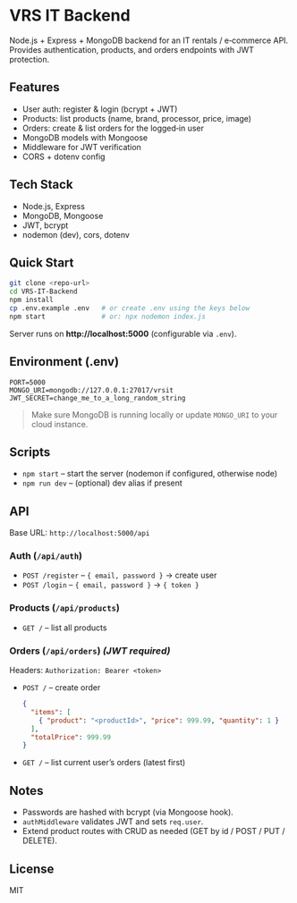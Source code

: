# VRS IT Backend

Node.js + Express + MongoDB backend for an IT rentals / e‑commerce API.  
Provides authentication, products, and orders endpoints with JWT protection.

## Features
- User auth: register & login (bcrypt + JWT)
- Products: list products (name, brand, processor, price, image)
- Orders: create & list orders for the logged‑in user
- MongoDB models with Mongoose
- Middleware for JWT verification
- CORS + dotenv config

## Tech Stack
- Node.js, Express
- MongoDB, Mongoose
- JWT, bcrypt
- nodemon (dev), cors, dotenv

## Quick Start
```bash
git clone <repo-url>
cd VRS-IT-Backend
npm install
cp .env.example .env   # or create .env using the keys below
npm start              # or: npx nodemon index.js
```
Server runs on **http://localhost:5000** (configurable via `.env`).

## Environment (.env)
```env
PORT=5000
MONGO_URI=mongodb://127.0.0.1:27017/vrsit
JWT_SECRET=change_me_to_a_long_random_string
```
> Make sure MongoDB is running locally or update `MONGO_URI` to your cloud instance.

## Scripts
- `npm start` – start the server (nodemon if configured, otherwise node)
- `npm run dev` – (optional) dev alias if present

## API
Base URL: `http://localhost:5000/api`

### Auth (`/api/auth`)
- `POST /register` – `{ email, password }` → create user
- `POST /login` – `{ email, password }` → `{ token }`

### Products (`/api/products`)
- `GET /` – list all products

### Orders (`/api/orders`) *(JWT required)*
Headers: `Authorization: Bearer <token>`
- `POST /` – create order
  ```json
  {
    "items": [
      { "product": "<productId>", "price": 999.99, "quantity": 1 }
    ],
    "totalPrice": 999.99
  }
  ```
- `GET /` – list current user’s orders (latest first)

## Notes
- Passwords are hashed with bcrypt (via Mongoose hook).
- `authMiddleware` validates JWT and sets `req.user`.
- Extend product routes with CRUD as needed (GET by id / POST / PUT / DELETE).

## License
MIT
